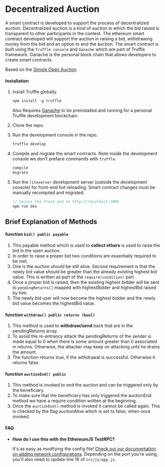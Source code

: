 # Decentralized Auction
A smart contract is developed to support the process of decentralized auction. Decentralized auction is a kind of auction in which
the bid raised is transparent to other participants in the contest. The ethereum smart contract developed will support
the auction in raising a bid, withdrawing money from the bid and an option to end the auction. The smart contract is
built using the ```Truffle console``` and ```Ganache``` which are part of Truffle framework. Ganache is the personal block chain
that allows developers to create smart contracts.

Based on the [Simple Open Auction](https://docs.soliditylang.org/en/v0.5.3/solidity-by-example.htm).

#### Installation

1. Install Truffle globally.
    ```javascript
    npm install -g truffle
    ```
	Also Requires [Ganache](http://truffleframework.com/ganache/) to be preinstalled and running for a personal Truffle development blockchain.
    
    
2. Clone the repo.

3. Run the development console in the repo.
    ```javascript
    truffle develop
    ```

4. Compile and migrate the smart contracts. Note inside the development console we don't preface commands with `truffle`.
    ```javascript
    compile
    migrate
    ```

5. Run the `liteserver` development server (outside the development console) for front-end hot reloading. Smart contract changes must be manually recompiled and migrated.
    ```javascript
    // Serves the front-end on http://localhost:3000
    npm run dev
    ```






## Brief Explanation of Methods

#### function `bid() public payable`

1. This payable method which is used to **collect ethers** is used to raise the bid in the open auction.
2. In order to raise a proper bid two conditions are essentially required to be met.
3. One is the auction should be still alive. Second requirement is that the newly bid value should be greater than
the already existing highest bid value. This is written as part of the `require(condition)` part.
4. Once a proper bid is raised, then the existing highest bidder will be sent to `pendingReturns[]` mapped with
highestBidder and highestBid raised by him.
5. The newly bid user will now become the highest bidder and the newly bid value becomes the highestBid
value.

#### function `withdraw() public returns (bool)`

1. This method is used to **withdraw/send** back that are in the pendingReturns array.
2. To avoid the re-entrancy attack the pendingReturns of the sender is made equal to 0 when there is some
amount greater than 0 associated in returns. Otherwise, the attacker may keep on attacking until he drains
the amount.
3. The function returns true, if the withdrawal is successful. Otherwise it returns false.

#### function `auctionEnd() public`

1. This method is invoked to end the auction and can be triggered only by the beneficiary.
2. To make sure that the beneficiary has only triggered the auctionEnd method we have a require condition
written at the beginning.
3. Once the  `auctionEnd()` method is invoked it cannot be called again. This is checked by the flag auctionAlive
which is set to false, when once invoked.



#### FAQ

* __How do I use this with the EthereumJS TestRPC?__

    It's as easy as modifying the config file! [Check out our documentation on adding network configurations](http://truffleframework.com/docs/advanced/configuration#networks). Depending on the port you're using, you'll also need to update line 16 of `src/js/app.js`.

